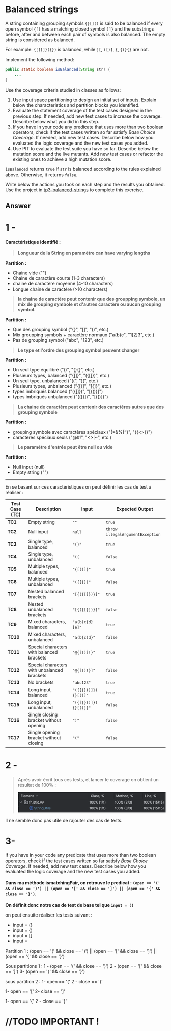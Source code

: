 # Balanced strings

A string containing grouping symbols `{}[]()` is said to be balanced if every open symbol `{[(` has a matching closed symbol `)]}` and the substrings before, after and between each pair of symbols is also balanced. The empty string is considered as balanced.

For example: `{[][]}({})` is balanced, while `][`, `([)]`, `{`, `{(}{}` are not.

Implement the following method:

```java
public static boolean isBalanced(String str) {
    ...
}
```

Use the coverage criteria studied in classes as follows:

1. Use input space partitioning to design an initial set of inputs. Explain below the characteristics and partition blocks you identified.
2. Evaluate the statement coverage of the test cases designed in the previous step. If needed, add new test cases to increase the coverage. Describe below what you did in this step.
3. If you have in your code any predicate that uses more than two boolean operators, check if the test cases written so far satisfy *Base Choice Coverage*. If needed, add new test cases. Describe below how you evaluated the logic coverage and the new test cases you added.
4. Use PIT to evaluate the test suite you have so far. Describe below the mutation score and the live mutants. Add new test cases or refactor the existing ones to achieve a high mutation score.

`isBalanced` returns `true` if `str` is balanced according to the rules explained above. Otherwise, it returns `false`.

Write below the actions you took on each step and the results you obtained.
Use the project in [tp3-balanced-strings](../code/tp3-balanced-strings) to complete this exercise.

## Answer

# 1 - 

#### Caractéristique identifié : 
> **Longueur de la String en paramètre can have varying lengths**

**Partition :**
- Chaine vide ("")
- Chaine de caractère courte (1-3 characters)
- chaine de caractère moyenne (4-10 characters)
- Longue chaine de caractère (>10 characters)

> **la chaine de caractère peut contenir que des groupping symbole, un mix de grouping symbole et d'autres caractère ou aucun grouping symbol.**

**Partition :**
- Que des grouping symbol ("{}", "[]", "()", etc.)
- Mix groupping symbols + caractère normaux  ("a{b}c", "1[2]3", etc.)
- Pas de grouping symbol ("abc", "123", etc.)

> **Le type et l'ordre des grouping symbol peuvent changer**

**Partition :**
- Un seul type équilibré ("()", "{}{}", etc.)
- Plusieurs types, balanced ("{[]}", "({[]})", etc.)
- Un seul type, unbalanced ("((", ")(", etc.)
- Plusieurs types, unbalanced ("{[}]", "[{]}", etc.)
- types imbriqués balanced ("({[]})", "[{()}]")
- types imbriqués unbalanced ("({[}])", "[({)]}")

> **La chaine de caractère peut contenir des caractères autres que des grouping symbole**

**Partition :**
- grouping symbole avec caractères spéciaux ("(*&%{^}", "{{<>}}")
- caractères spéciaux seuls ("@#!", "<>|~", etc.)

> **Le paramètre d'entrée peut être null ou vide**

**Partition :**
- Null input (null)
- Empty string ("")

---

En se basant sur ces caractéristiques on peut définir les cas de test à réaliser :  

| **Test Case (TC)** | **Description**                             | **Input**             | **Expected Output**              |
|--------------------|---------------------------------------------|-----------------------|----------------------------------|
| **TC1**            | Empty string                                | `""`                  | `true`                           |
| **TC2**            | Null input                                  | `null`                | `throw illegalArgumentException` |
| **TC3**            | Single type, balanced                       | `"()"`                | `true`                           |
| **TC4**            | Single type, unbalanced                     | `"((`                 | `false`                          |
| **TC5**            | Multiple types, balanced                    | `"{[()]}"`            | `true`                           |
| **TC6**            | Multiple types, unbalanced                  | `"({[}])"`            | `false`                          |
| **TC7**            | Nested balanced brackets                    | `"[{({[]})}]"`        | `true`                           |
| **TC8**            | Nested unbalanced brackets                  | `"[{({[}])}]"`        | `false`                          |
| **TC9**            | Mixed characters, balanced                  | `"a(b)c{d}[e]"`       | `true`                           |
| **TC10**           | Mixed characters, unbalanced                | `"a(b{c)d}"`          | `false`                          |
| **TC11**           | Special characters with balanced brackets   | `"@{[()]!}"`          | `true`                           |
| **TC12**           | Special characters with unbalanced brackets | `"@{[()!}]"`          | `false`                          |
| **TC13**           | No brackets                                 | `"abc123"`            | `true`                           |
| **TC14**           | Long input, balanced                        | `"({[{}()]}){}[()]"`  | `true`                           |
| **TC15**           | Long input, unbalanced                      | `"({[{}()]}){}[()]}"` | `false`                          |
| **TC16**           | Single closing bracket without opening      | `")"`                 | `false`                          |
| **TC17**           | Single opening bracket without closing      | `"("`                 | `false`                          |



# 2 - 

> Après avoir écrit tous ces tests, et lancer le coverage on obtient un résultat de 100% :
> 
> ![img.png](../doc/statement_coverage.png)

Il ne semble donc pas utile de rajouter des cas de tests.


# 3- 
If you have in your code any predicate that uses more than two boolean operators, check if the test cases written so far satisfy *Base Choice Coverage*. If needed, add new test cases. Describe below how you evaluated the logic coverage and the new test cases you added.

#### Dans ma méthode ismatchingPair, on retrouve le predicat : `(open == '(' && close == ')') || (open == '[' && close == ']') || (open == '{' && close == '}')`.

**On définit donc notre cas de test de base tel que `input = ()`**

on peut ensuite réaliser les tests suivant : 
- input = (}
- input = {)
- input = []
- input = 

Partition 1 : (open == '(' && close == ')') || (open == '[' && close == ']') || (open == '{' && close == '}')

Sous partitions 1 : 
1 - (open == '(' && close == ')')
2 - (open == '[' && close == ']')
3- (open == '{' && close == '}')

sous partition 2 : 
1- open == '('
2 - close == ')'

1- open == '['
2- close == ']'

1- open == '{'
2 - close == '}'

# //TODO IMPORTANT ! 




